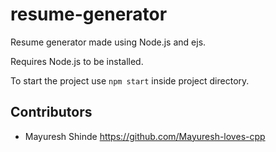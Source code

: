 # resume-generator
Resume generator made using Node.js and ejs.

Requires Node.js to be installed.

To start the project use `npm start` inside project directory.

## Contributors
- Mayuresh Shinde <https://github.com/Mayuresh-loves-cpp>
